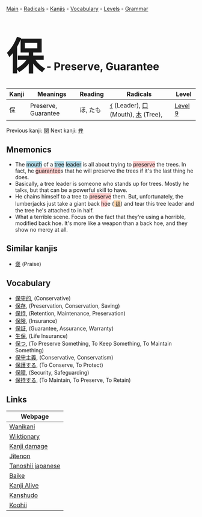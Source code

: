 <style> bigfont {font-size: 100px}</style>
[Main](../README.md) -
[Radicals](../radicals.md) -
[Kanjis](../kanjis.md) -
[Vocabulary](../vocabulary.md) -
[Levels](../levels.md) -
[Grammar](../grammar.md)
# <bigfont> 保</bigfont> - Preserve, Guarantee 

| Kanji | Meanings | Reading | Radicals | Level |
| --- | --- | --- | --- | --- |
| 保 | Preserve, Guarantee | ほ, たも | [ｲ](../radicals/ｲ.md) (Leader), [口](../radicals/口.md) (Mouth), [木](../radicals/木.md) (Tree),  | [Level 9](../levels/wk_level9.md) |

Previous kanji: [関](関.md) Next kanji: [弁](弁.md) 

## Mnemonics
 * The <span style="background-color:#ADD8E6"> mouth</span> of a <span style="background-color:#ADD8E6"> tree</span> <span style="background-color:#ADD8E6"> leader</span> is all about trying to <span style="background-color:#ffcccb"> preserve</span> the trees. In fact, he <span style="background-color:#ffcccb"> guarantee</span>s that he will preserve the trees if it's the last thing he does.
* Basically, a tree leader is someone who stands up for trees. Mostly he talks, but that can be a powerful skill to have.
* He chains himself to a tree to <span style="background-color:#ffcccb"> preserve</span> them. But, unfortunately, the lumberjacks just take a giant back <span style="background-color:#ffcccb"> ho</span>e (<span style="background-color:#fed8b1"> [ほ](https://jisho.org/search/ほ)</span>) and tear this tree leader and the tree he's attached to in half.
* What a terrible scene. Focus on the fact that they're using a horrible, modified back hoe. It's more like a weapon than a back hoe, and they show no mercy at all.


## Similar kanjis
 * [褒](褒.md) (Praise)


## Vocabulary
 * [保守的](../vocabulary/保.md), (Conservative)
* [保存](../vocabulary/保.md), (Preservation, Conservation, Saving)
* [保持](../vocabulary/保.md), (Retention, Maintenance, Preservation)
* [保険](../vocabulary/保.md), (Insurance)
* [保証](../vocabulary/保.md), (Guarantee, Assurance, Warranty)
* [生保](../vocabulary/保.md), (Life Insurance)
* [保つ](../vocabulary/保.md), (To Preserve Something, To Keep Something, To Maintain Something)
* [保守主義](../vocabulary/保.md), (Conservative, Conservatism)
* [保護する](../vocabulary/保.md), (To Conserve, To Protect)
* [保障](../vocabulary/保.md), (Security, Safeguarding)
* [保持する](../vocabulary/保.md), (To Maintain, To Preserve, To Retain)



## Links 

| Webpage |
| --- |
| [Wanikani          ](https://www.wanikani.com/kanji/保) |
| [Wiktionary        ](https://en.wiktionary.org/wiki/保) |
| [Kanji damage      ](http://www.kanjidamage.com/kanji/search?utf8=✓&q=保) |
| [Jitenon           ](https://jitenon.com/kanji/保) |
| [Tanoshii japanese ](https://www.tanoshiijapanese.com/dictionary/kanji.cfm?k=保) |
| [Baike             ](https://baike.baidu.com/item/保) |
| [Kanji Alive       ](https://app.kanjialive.com/保) |
| [Kanshudo          ](https://www.kanshudo.com/searchmn?q=保) |
| [Koohii            ](https://kanji.koohii.com/study/kanji/保) |
